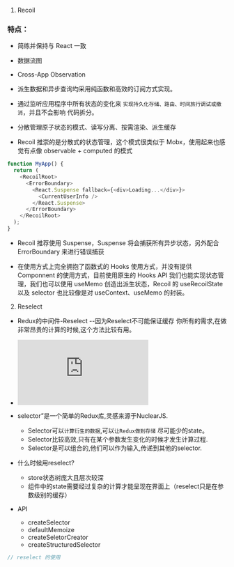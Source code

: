 1. Recoil

### 特点：
* 简练并保持与 React 一致
* 数据流图
* Cross-App Observation


* 派生数据和异步查询均采用纯函数和高效的订阅方式实现。
* 通过监听应用程序中所有状态的变化来 `实现持久化存储、路由、时间旅行调试或撤消`，并且不会影响 代码拆分。

* 分散管理原子状态的模式、读写分离、按需渲染、派生缓存

* Recoil 推崇的是分散式的状态管理，这个模式很类似于 Mobx，使用起来也感觉有点像 observable + computed 的模式

```js
function MyApp() {
  return (
    <RecoilRoot>
      <ErrorBoundary>
        <React.Suspense fallback={<div>Loading...</div>}>
          <CurrentUserInfo />
        </React.Suspense>
      </ErrorBoundary>
    </RecoilRoot>
  );
}
```
* Recoil 推荐使用 Suspense，Suspense 将会捕获所有异步状态，另外配合 ErrorBoundary 来进行错误捕获

* 在使用方式上完全拥抱了函数式的 Hooks 使用方式，并没有提供 Componnent 的使用方式，目前使用原生的 Hooks API 我们也能实现状态管理，我们也可以使用 useMemo 创造出派生状态，Recoil 的 useRecoilState 以及 selector 也比较像是对 useContext、useMemo 的封装。


2. Reselect

* Redux的中间件-Reselect --因为Reselect不可能保证缓存 你所有的需求,在做非常昂贵的计算的时候,这个方法比较有用。
* ![Redux的中间件-Reselect](https://www.cnblogs.com/videring/articles/7567246.html)
* selector”是一个简单的Redux库,灵感来源于NuclearJS.
    * Selector可以`计算衍生的数据`,可以`让Redux做到存储` 尽可能少的state。
    * Selector比较高效,只有在某个参数发生变化的时候才发生计算过程.
    * Selector是可以组合的,他们可以作为输入,传递到其他的selector.

* 什么时候用reselect?
    * store状态树庞大且层次较深
    * 组件中的state需要经过复杂的计算才能呈现在界面上（reselect只是在参数级别的缓存）

* API
    * createSelector
    * defaultMemoize
    * createSeletorCreator
    * createStructuredSelector


```js
// reselect 的使用



```